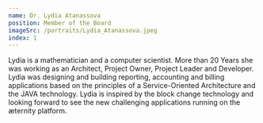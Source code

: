 ```yaml
---
name: Dr. Lydia Atanassova
position: Member of the Board
imageSrc: /portraits/Lydia_Atanassova.jpeg
index: 1
---
```


Lydia is a mathematician and a computer scientist. More than 20 Years she was working as an
Architect, Project Owner, Project Leader and Developer. Lydia was designing and building reporting,
accounting and billing applications based on the principles of a Service-Oriented Architecture and
the JAVA technology. Lydia is inspired by the block change technology and looking forward to see
the new challenging applications running on the æternity platform.
